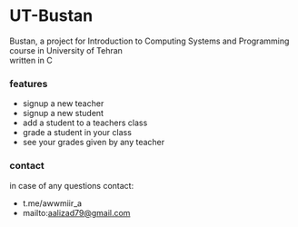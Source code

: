 # UT-Bustan
Bustan, a project for Introduction to Computing Systems and Programming course in University of Tehran<br>
written in C<br>

 ### features ###
 * signup a new teacher
 * signup a new student
 * add a student to a teachers class
 * grade a student in your class
 * see your grades given by any teacher

### contact ###
in case of any questions contact:
* t.me/awwmiir_a
* mailto:aalizad79@gmail.com
